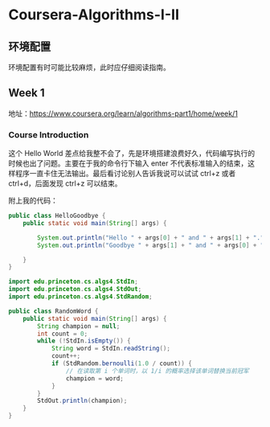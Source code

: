 # Coursera-Algorithms-I-II

## 环境配置

环境配置有时可能比较麻烦，此时应仔细阅读指南。

## Week 1

地址：https://www.coursera.org/learn/algorithms-part1/home/week/1

### Course Introduction

这个 Hello World 差点给我整不会了，先是环境搭建浪费好久，代码编写执行的时候也出了问题。主要在于我的命令行下输入 enter 不代表标准输入的结束，这样程序一直卡住无法输出。最后看讨论别人告诉我说可以试试 ctrl+z 或者 ctrl+d，后面发现 ctrl+z 可以结束。

附上我的代码：

```java
public class HelloGoodbye {
    public static void main(String[] args) {

        System.out.println("Hello " + args[0] + " and " + args[1] + ".");
        System.out.println("Goodbye " + args[1] + " and " + args[0] + ".");

    }
}

```



```java
import edu.princeton.cs.algs4.StdIn;
import edu.princeton.cs.algs4.StdOut;
import edu.princeton.cs.algs4.StdRandom;

public class RandomWord {
    public static void main(String[] args) {
        String champion = null;
        int count = 0;
        while (!StdIn.isEmpty()) {
            String word = StdIn.readString();
            count++;
            if (StdRandom.bernoulli(1.0 / count)) {
                // 在读取第 i 个单词时，以 1/i 的概率选择该单词替换当前冠军
                champion = word;
            }
        }
        StdOut.println(champion);
    }
}

```